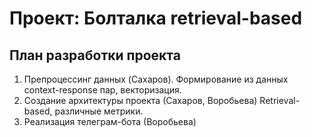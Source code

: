 # Проект: Болталка retrieval-based

## План разработки проекта

1. Препроцессинг данных (Cахаров).
Формирование из данных context-response пар, векторизация.
2. Создание архитектуры проекта (Сахаров, Воробьева) Retrieval-based, различные метрики.
4. Реализация телеграм-бота (Воробьева)
